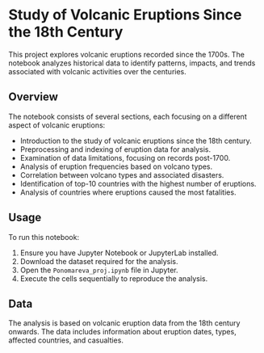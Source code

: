 # Study of Volcanic Eruptions Since the 18th Century

This project explores volcanic eruptions recorded since the 1700s. The notebook analyzes historical data to identify patterns, impacts, and trends associated with volcanic activities over the centuries.

## Overview

The notebook consists of several sections, each focusing on a different aspect of volcanic eruptions:

- Introduction to the study of volcanic eruptions since the 18th century.
- Preprocessing and indexing of eruption data for analysis.
- Examination of data limitations, focusing on records post-1700.
- Analysis of eruption frequencies based on volcano types.
- Correlation between volcano types and associated disasters.
- Identification of top-10 countries with the highest number of eruptions.
- Analysis of countries where eruptions caused the most fatalities.

## Usage

To run this notebook:

1. Ensure you have Jupyter Notebook or JupyterLab installed.
2. Download the dataset required for the analysis.
3. Open the `Ponomareva_proj.ipynb` file in Jupyter.
4. Execute the cells sequentially to reproduce the analysis.

## Data

The analysis is based on volcanic eruption data from the 18th century onwards. The data includes information about eruption dates, types, affected countries, and casualties. 
